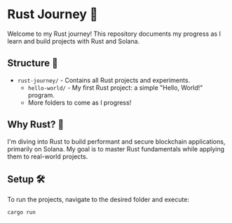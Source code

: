 # Rust Journey 🚀

Welcome to my Rust journey! This repository documents my progress as I learn and build projects with Rust and Solana. 

## Structure 📂
- `rust-journey/` - Contains all Rust projects and experiments.
  - `hello-world/` - My first Rust project: a simple "Hello, World!" program.
  - More folders to come as I progress!

## Why Rust? 🤔
I'm diving into Rust to build performant and secure blockchain applications, primarily on Solana. My goal is to master Rust fundamentals while applying them to real-world projects.

## Setup 🛠️
To run the projects, navigate to the desired folder and execute:
```bash
cargo run
